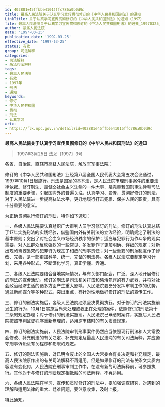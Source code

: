 ```yaml
---
id: 402881e45ffbbe41015ffc786a0b0d9c
title: 最高人民法院关于认真学习宣传贯彻修订的《中华人民共和国刑法》的通知
LinkTitle: 关于认真学习宣传贯彻修订的《中华人民共和国刑法》的通知（1997）
file: 最高人民法院关于认真学习宣传贯彻修订的《中华人民共和国刑法》的通知_19970325_402881e45ffbbe41015ffc786a0b0d9c.docx
author: 最高人民法院
date: '1997-03-25'
publication_date: '1997-03-25'
effective_date: '1997-03-25'
status: 有效
group: 司法解释
categories:
- 司法解释
- 高法司法解释
tags:
- 最高人民法院
- 有效
- 1997年
- 刑法
- 通知
keywords:
- 修订
- 中华人民共和国
- 贯彻
- 刑法
- 认真学习
urls:
- https://flk.npc.gov.cn/detail?id=402881e45ffbbe41015ffc786a0b0d9c
---
```


**最高人民法院关于认真学习宣传贯彻修订的《中华人民共和国刑法》的通知**

> 1997年3月25日 法发〔1997〕3号

各省、自治区、直辖市高级人民法院，解放军军事法院：

修订的《中华人民共和国刑法》业经第八届全国人民代表大会第五次会议通过，1997年10月1日起施行。刑法是国家的基本法，是人民法院审理刑事案件的重要法律依据。修订刑法，是健全社会主义法制的一件大事，是完善我国刑事法律和司法制度的重要步骤，引起国内外的普遍关注。认真学习、宣传、贯彻好修订的刑法，对于人民法院进一步提高执法水平，更好地履行打击犯罪、保护人民的职责，具有十分重要的意义。

为正确贯彻执行修订的刑法，特作如下通知：

一、各级人民法院要认真组织广大审判人员学习修订的刑法。修订的刑法认真总结了17年实施刑法的实践经验，借鉴国内外有关刑法的立法经验，明确规定了刑法的基本原则；突出了对社会主义市场经济秩序的保护；适应与犯罪行为作斗争的现实需要，对人民群众反映强烈的一些常见、多发罪作了更加明确、详细的规定；对新出现的需要追究的犯罪行为规定了相应的刑事责任；对一些重要的刑法制度作了修改、完善，是一部更加科学、统一、完备的刑法典。各级人民法院要制定学习计划，采用各种形式，不断深化学习，真正学懂、弄通。

二、各级人民法院要结合当地实际情况，与有关部门配合，广泛、深入地开展修订的刑法的宣传活动。修订的刑法是司法机关打击和惩治犯罪的有力武器，并将对社会政治经济生活的诸多方面产生重大影响。人民法院要充分发挥审判工作的优势，通过新闻媒介等多种形式，突出重点，有针对性地做好修订的刑法的宣传工作。

三、修订的刑法实施后，各级人民法院必须坚决贯彻执行。对于修订的刑法实施前发生的行为，10月1日实施后尚未处理或者正在处理的案件，依照修订的刑法第十二条的规定办理；对于修订的刑法实施前，人民法院已审结的案件，实施后人民法院按照审判监督程序重新审理的，适用原审结时的有关法律规定。

四、修订的刑法实施前，人民法院审判刑事案件仍然应当依照现行刑法和人大常委会修改、补充刑法的有关决定、补充规定及最高人民法院的有关司法解释，并应遵守刑事诉讼法有关程序和期限的规定。

五、修订的刑法实施后，对已明令废止的全国人大常委会有关决定和补充规定，最高人民法院原作出的有关司法解释不再适用。但是如果修订的刑法有关条文实质内容没有变化的，人民法院在刑事审判工作中，在没有新的司法解释前，可参照执行。其他对于与修订的刑法规定相抵触的司法解释，不再适用。

六、各级人民法院在学习、宣传和贯彻修订的刑法中，要加强调查研究，对遇到的理解和适用法律的重大、疑难问题，要注意收集，及时上报。

特此通知。
